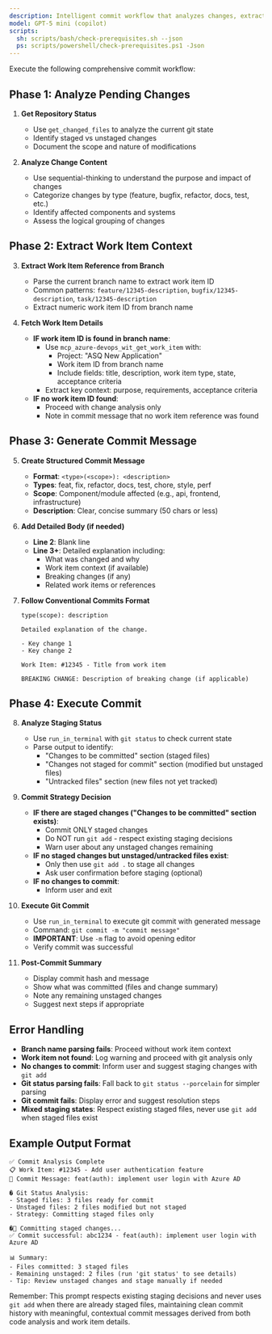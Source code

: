 ```yaml
---
description: Intelligent commit workflow that analyzes changes, extracts work item context, and creates meaningful commit messages.
model: GPT-5 mini (copilot)
scripts:
  sh: scripts/bash/check-prerequisites.sh --json
  ps: scripts/powershell/check-prerequisites.ps1 -Json
---
```


Execute the following comprehensive commit workflow:

## Phase 1: Analyze Pending Changes

1. **Get Repository Status**
   - Use `get_changed_files` to analyze the current git state
   - Identify staged vs unstaged changes
   - Document the scope and nature of modifications

2. **Analyze Change Content**
   - Use sequential-thinking to understand the purpose and impact of changes
   - Categorize changes by type (feature, bugfix, refactor, docs, test, etc.)
   - Identify affected components and systems
   - Assess the logical grouping of changes

## Phase 2: Extract Work Item Context

3. **Extract Work Item Reference from Branch**
   - Parse the current branch name to extract work item ID
   - Common patterns: `feature/12345-description`, `bugfix/12345-description`, `task/12345-description`
   - Extract numeric work item ID from branch name

4. **Fetch Work Item Details** 
   - **IF work item ID is found in branch name**:
     - Use `mcp_azure-devops_wit_get_work_item` with:
       - Project: "ASQ New Application"  
       - Work item ID from branch name
       - Include fields: title, description, work item type, state, acceptance criteria
     - Extract key context: purpose, requirements, acceptance criteria
   - **IF no work item ID found**:
     - Proceed with change analysis only
     - Note in commit message that no work item reference was found

## Phase 3: Generate Commit Message

5. **Create Structured Commit Message**
   - **Format**: `<type>(<scope>): <description>`
   - **Types**: feat, fix, refactor, docs, test, chore, style, perf
   - **Scope**: Component/module affected (e.g., api, frontend, infrastructure)
   - **Description**: Clear, concise summary (50 chars or less)

6. **Add Detailed Body (if needed)**
   - **Line 2**: Blank line
   - **Line 3+**: Detailed explanation including:
     - What was changed and why
     - Work item context (if available)
     - Breaking changes (if any)
     - Related work items or references

7. **Follow Conventional Commits Format**
   ```
   type(scope): description

   Detailed explanation of the change.
   
   - Key change 1
   - Key change 2
   
   Work Item: #12345 - Title from work item
   
   BREAKING CHANGE: Description of breaking change (if applicable)
   ```

## Phase 4: Execute Commit

8. **Analyze Staging Status**
   - Use `run_in_terminal` with `git status` to check current state
   - Parse output to identify:
     - "Changes to be committed" section (staged files)
     - "Changes not staged for commit" section (modified but unstaged files)
     - "Untracked files" section (new files not yet tracked)

9. **Commit Strategy Decision**
   - **IF there are staged changes ("Changes to be committed" section exists)**:
     - Commit ONLY staged changes
     - Do NOT run `git add` - respect existing staging decisions
     - Warn user about any unstaged changes remaining
   - **IF no staged changes but unstaged/untracked files exist**:
     - Only then use `git add .` to stage all changes
     - Ask user confirmation before staging (optional)
   - **IF no changes to commit**:
     - Inform user and exit

10. **Execute Git Commit**
    - Use `run_in_terminal` to execute git commit with generated message
    - Command: `git commit -m "commit message"`
    - **IMPORTANT**: Use `-m` flag to avoid opening editor
    - Verify commit was successful

10. **Post-Commit Summary**
    - Display commit hash and message
    - Show what was committed (files and change summary)
    - Note any remaining unstaged changes
    - Suggest next steps if appropriate

## Error Handling

- **Branch name parsing fails**: Proceed without work item context
- **Work item not found**: Log warning and proceed with git analysis only  
- **No changes to commit**: Inform user and suggest staging changes with `git add`
- **Git status parsing fails**: Fall back to `git status --porcelain` for simpler parsing
- **Git commit fails**: Display error and suggest resolution steps
- **Mixed staging states**: Respect existing staged files, never use `git add` when staged files exist

## Example Output Format

```
✅ Commit Analysis Complete
📋 Work Item: #12345 - Add user authentication feature
📝 Commit Message: feat(auth): implement user login with Azure AD

� Git Status Analysis:
- Staged files: 3 files ready for commit
- Unstaged files: 2 files modified but not staged
- Strategy: Committing staged files only

�🔄 Committing staged changes...
✅ Commit successful: abc1234 - feat(auth): implement user login with Azure AD

📊 Summary:
- Files committed: 3 staged files
- Remaining unstaged: 2 files (run 'git status' to see details)
- Tip: Review unstaged changes and stage manually if needed
```

Remember: This prompt respects existing staging decisions and never uses `git add` when there are already staged files, maintaining clean commit history with meaningful, contextual commit messages derived from both code analysis and work item details.